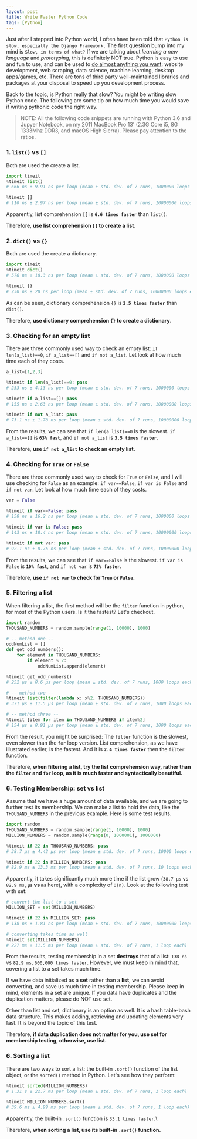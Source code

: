 ```yaml
---
layout: post
title: Write Faster Python Code
tags: [Python]
---
```


Just after I stepped into Python world, I often have been told that `Python is slow, especially the Django Framework.` The first question bump into my mind is `Slow, in terms of what?` If we are talking about _learning a new language_ and _prototyping_, this is definitely NOT true. Python is easy to use and fun to use, and can be used to [do almost anything you want](https://www.python.org/about/apps/): website development, web scraping, data science, machine learning, desktop apps/games, etc. There are tons of third party well-maintained libraries and packages at your disposal to speed up you development process.

Back to the topic, is Python really that slow? You might be writing slow Python code. The following are some tip on how much time you would save if writing pythonic code the right way.

> NOTE: All the following code snippets are running with Python 3.6 and Jupyer Notebook, on my 2011 MacBook Pro 13' (2.3G Core i5, 8G 1333Mhz DDR3, and macOS High Sierra). Please pay attention to the ratios.

### 1. `list()` vs `[]`

Both are used the create a list.

```python
import timeit
%timeit list()
# 666 ns ± 9.91 ns per loop (mean ± std. dev. of 7 runs, 1000000 loops each)

%timeit []
# 110 ns ± 2.97 ns per loop (mean ± std. dev. of 7 runs, 10000000 loops each)
```

Apparently, list comprehension `[]` is **`6.6 times faster`** than `list()`.

Therefore, **use list comprehension `[]` to create a list**.

### 2. `dict()` vs `{}`

Both are used the create a dictionary.

```python
import timeit
%timeit dict()
# 576 ns ± 18.3 ns per loop (mean ± std. dev. of 7 runs, 1000000 loops each)

%timeit {}
# 230 ns ± 20 ns per loop (mean ± std. dev. of 7 runs, 10000000 loops each)
```

As can be seen, dictionary comprehension `{}` is **`2.5 times faster`** than `dict()`.

Therefore, **use dictionary comprehension `{}` to create a dictionary**.

### 3. Checking for an empty list

There are three commonly used way to check an empty list: `if len(a_list)==0`, `if a_list==[]` and `if not a_list`. Let look at how much time each of they costs.

```python
a_list=[1,2,3]

%timeit if len(a_list)==0: pass
# 253 ns ± 4.13 ns per loop (mean ± std. dev. of 7 runs, 1000000 loops each)

%timeit if a_list==[]: pass
# 155 ns ± 2.63 ns per loop (mean ± std. dev. of 7 runs, 10000000 loops each)

%timeit if not a_list: pass
# 73.1 ns ± 1.78 ns per loop (mean ± std. dev. of 7 runs, 10000000 loops each)
```

From the results, we can see that `if len(a_list)==0` is the slowest. `if a_list==[]` is **`63% fast`**, and `if not a_list` is **`3.5 times faster`**.

Therefore, **use `if not a_list` to check an empty list.**

### 4. Checking for `True` or `False`

There are three commonly used way to check for `True` or `False`, and I will use checking for `False` as an example: `if var==False`, `if var is False` and `if not var`. Let look at how much time each of they costs.

```python
var = False

%timeit if var==False: pass
# 158 ns ± 16.2 ns per loop (mean ± std. dev. of 7 runs, 1000000 loops each)

%timeit if var is False: pass
# 143 ns ± 18.4 ns per loop (mean ± std. dev. of 7 runs, 10000000 loops each)

%timeit if not var: pass
# 92.1 ns ± 8.76 ns per loop (mean ± std. dev. of 7 runs, 10000000 loops each)
```

From the results, we can see that `if var==False` is the slowest. `if var is False` is **`10% fast`**, and `if not var` is **`72% faster`**.

Therefore, **use `if not var` to check for `True` or `False`.**

### 5. Filtering a list

When filtering a list, the first method will be the `filter` function in python, for most of the Python users. Is it the fastest? Let's checkout.

```python
import random
THOUSAND_NUMBERS = random.sample(range(1, 10000), 1000)

# -- method one --
oddNumList = []
def get_odd_numbers():
    for element in THOUSAND_NUMBERS:
        if element % 2:
            oddNumList.append(element)

%timeit get_odd_numbers()
# 252 µs ± 8.6 µs per loop (mean ± std. dev. of 7 runs, 1000 loops each)

# -- method two --
%timeit list(filter(lambda x: x%2, THOUSAND_NUMBERS))
# 371 µs ± 11.5 µs per loop (mean ± std. dev. of 7 runs, 1000 loops each)

# -- method three --
%timeit [item for item in THOUSAND_NUMBERS if item%2]
# 154 µs ± 8.91 µs per loop (mean ± std. dev. of 7 runs, 1000 loops each)
```

From the result, you might be surprised: The `filter` function is the slowest, even slower than the `for` loop version. List comprehension, as we have illustrated earlier, is the fastest. And it is **`2.4 times faster`** then the `filter` function.

Therefore, **when filtering a list, try the list comprehension way, rather than the `filter` and `for` loop, as it is much faster and syntactically beautiful.**

### 6. Testing Membership: set vs list

Assume that we have a huge amount of data available, and we are going to further test its membership. We can make a list to hold the data, like the `THOUSAND_NUMBERS` in the previous example. Here is some test results.

```python
import random
THOUSAND_NUMBERS = random.sample(range(1, 10000), 1000)
MILLION_NUMBERS = random.sample(range(0, 1000001), 1000000)

%timeit if 22 in THOUSAND_NUMBERS: pass
# 38.7 µs ± 4.42 µs per loop (mean ± std. dev. of 7 runs, 10000 loops each)

%timeit if 22 in MILLION_NUMBERS: pass
# 82.9 ms ± 13.3 ms per loop (mean ± std. dev. of 7 runs, 10 loops each)
```

Apparently, it takes significantly much more time if the list grow (`38.7 µs` vs `82.9 ms`, **`µs` vs `ms`** here), with a complexity of `O(n)`. Look at the following test with set:

```python
# convert the list to a set
MILLION_SET = set(MILLION_NUMBERS)

%timeit if 22 in MILLION_SET: pass
# 138 ns ± 1.81 ns per loop (mean ± std. dev. of 7 runs, 10000000 loops each)

# converting takes time as well
%timeit set(MILLION_NUMBERS)
# 227 ms ± 11.5 ms per loop (mean ± std. dev. of 7 runs, 1 loop each)
```

From the results, testing membership in a set **destroys** that of a list: `138 ns` vs `82.9 ms`, `600,000 times faster`. However, we must keep in mind that, covering a list to a set takes much time.

If we have data initialized as a **set** rather than a **list**, we can avoid converting, and save us much time in testing membership. Please keep in mind, elements in a set are unique. If you data have duplicates and the duplication matters, please do NOT use set.

Other than list and set, dictionary is an option as well. It is a hash table-bash data structure. This makes adding, retrieving and updating elements very fast. It is beyond the topic of this test.

Therefore, **if data duplication does not matter for you, use set for membership testing, otherwise, use list.**

### 6. Sorting a list

There are two ways to sort a list: the built-in `.sort()` function of the list object, or the `sorted()` method in Python. Let's see how they perform:

```python
%timeit sorted(MILLION_NUMBERS)
# 1.31 s ± 22.7 ms per loop (mean ± std. dev. of 7 runs, 1 loop each)

%timeit MILLION_NUMBERS.sort()
# 39.6 ms ± 4.99 ms per loop (mean ± std. dev. of 7 runs, 1 loop each)
```

Apparently, the built-in `.sort()` function is `33.1 times faster`.\

Therefore, **when sorting a list, use its built-in `.sort()` function.**
